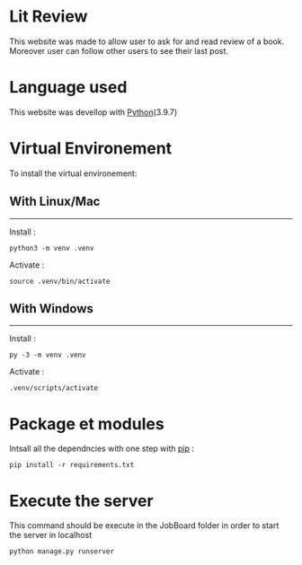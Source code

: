 # Lit Review

This website was made to allow user to ask for and read review of a book.
Moreover user can follow other users to see their last post.

# Language used

This website was devellop with [Python](https://www.python.org/)(3.9.7)

# Virtual Environement

To install the virtual environement:

## With Linux/Mac
<hr/>
Install :

    python3 -m venv .venv

Activate :

    source .venv/bin/activate

## With Windows
<hr/>

Install : 

    py -3 -m venv .venv

Activate :

    .venv/scripts/activate

# Package et modules


Intsall all the dependncies with one step with [pip](https://fr.wikipedia.org/wiki/Pip_(gestionnaire_de_paquets)) :

    pip install -r requirements.txt

# Execute the server

This command should be execute in the JobBoard folder in order to start the server in localhost

    python manage.py runserver
